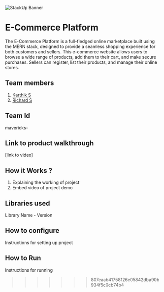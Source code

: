 ![StackUp Banner](https://v5.airtableusercontent.com/v2/22/22/1699027200000/ArXFSY-xSOH8fZOwFM4jDg/3GRwwipT9F8XsD2iivnexRi9lVRgvIj1MS5Tw4Mm1Vy-JsK8W1Yy4sFB79YJMWPjZNjgfHI9TJfQY1sx3041vZ2EnxkAyknrxR3pG_h9CxVQwh9PhAjOrA8ujVcp5tqnSVfmcQPlEwovlJvFFF-NXQ/eMDdtS3Z9zkGkexNaC-64FCLnAIa0xtT8xjJKSJo66w)
# E-Commerce Platform
The E-Commerce Platform is a full-fledged online marketplace built using the MERN stack, designed to provide a seamless shopping experience for both customers and sellers. This e-commerce website allows users to browse a wide range of products, add them to their cart, and make secure purchases. Sellers can register, list their products, and manage their online stores.
## Team members
1. [Karthik S](https://github.com/whitewolf3K)
2. [Richard S](https://github.com/richardshaju)
## Team Id
mavericks-
## Link to product walkthrough
[link to video]
## How it Works ?
1. Explaining the working of project
2. Embed video of project demo
## Libraries used
Library Name - Version
## How to configure
Instructions for setting up project
## How to Run
Instructions for running
>>>>>>> 807eaab41758126e05842dba90b934f5c0cb74b4
